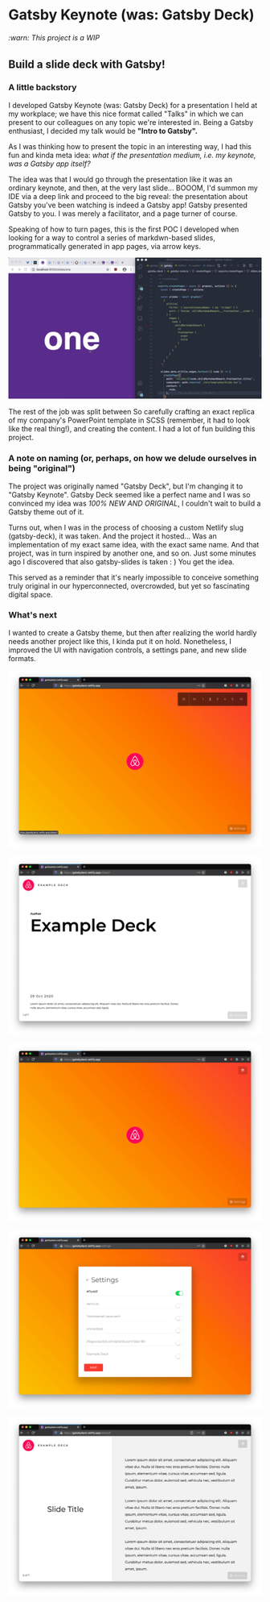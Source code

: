 # Gatsby Keynote (was: Gatsby Deck)

###### :warn: This project is a WIP

## Build a slide deck with Gatsby!

### A little backstory

I developed Gatsby Keynote (was: Gatsby Deck) for a presentation I held at my workplace; we have this nice format called "Talks" in which we can present to our colleagues on any topic we're interested in. Being a Gatsby enthusiast, I decided my talk would be **"Intro to Gatsby".**

As I was thinking how to present the topic in an interesting way, I had this fun and kinda meta idea: _what if the presentation medium, i.e. my keynote, was a Gatsby app itself?_

The idea was that I would go through the presentation like it was an ordinary keynote, and then, at the very last slide... BOOOM, I'd summon my IDE via a deep link and proceed to the big reveal: the presentation about Gatsby you've been watching is indeed a Gatsby app! Gatsby presented Gatsby to you. I was merely a facilitator, and a page turner of course.

Speaking of how to turn pages, this is the first POC I developed when looking for a way to control a series of markdwn-based slides, programmatically generated in app pages, via arrow keys.

![Gatsby Deck](./.preview/gatsby-deck.gif)

The rest of the job was split between So carefully crafting an exact replica of my company's PowerPoint template in SCSS (remember, it had to look like the real thing!), and creating the content. I had a lot of fun building this project.


### A note on naming (or, perhaps, on how we delude ourselves in being "original")

The project was originally named "Gatsby Deck", but I'm changing it to "Gatsby Keynote". Gatsby Deck seemed like a perfect name and I was so convinced my idea was _100% NEW AND ORIGINAL_, I couldn't wait to build a Gatsby theme out of it.

Turns out, when I was in the process of choosing a custom Netlify slug (gatsby-deck), it was taken. And the project it hosted... Was an implementation of my exact same idea, with the exact same name. And that project, was in turn inspired by another one, and so on. Just some minutes ago I discovered that also gatsby-slides is taken : ) You get the idea.

This served as a reminder that it's nearly impossible to conceive something truly original in our hyperconnected, overcrowded, but yet so fascinating digital space.


### What's next

I wanted to create a Gatsby theme, but then after realizing the world hardly needs another project like this, I kinda put it on hold. Nonetheless, I improved the UI with navigation controls, a settings pane, and new slide formats.

![](./.preview/gdk-01.png)

![](./.preview/gdk-02.png)

![](./.preview/gdk-03.png)

![](./.preview/gdk-04.png)

![](./.preview/gdk-05.png)
